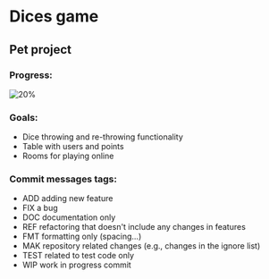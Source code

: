 # Dices game

## Pet project

### Progress:

![20%](https://progress-bar.dev/20/?width=250)

### Goals:

- Dice throwing and re-throwing functionality
- Table with users and points
- Rooms for playing online

### Commit messages tags:

- ADD adding new feature
- FIX a bug
- DOC documentation only
- REF refactoring that doesn't include any changes in features
- FMT formatting only (spacing...)
- MAK repository related changes (e.g., changes in the ignore list)
- TEST related to test code only
- WIP work in progress commit

